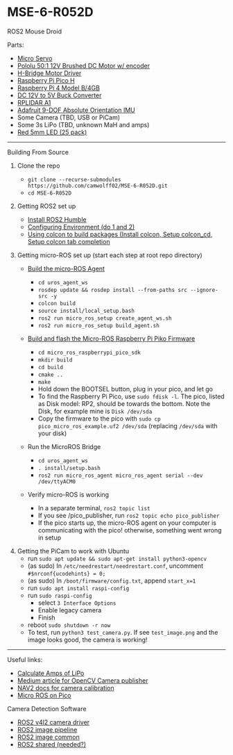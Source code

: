 # MSE-6-R052D
ROS2 Mouse Droid

Parts:
- [Micro Servo](https://www.pishop.us/product/micro-servo-sg92r/)
- [Pololu 50:1 12V Brushed DC Motor w/ encoder](https://www.pololu.com/product/4753)
- [H-Bridge Motor Driver](https://www.pishop.us/product/hw-095a-l298-stepper-motor-driver-module-dc-dual-h-bridge/)
- [Raspberry Pi Pico H](https://www.pishop.us/product/raspberry-pi-pico-h-pre-soldered-headers/)
- [Raspberry Pi 4 Model B/4GB](https://www.pishop.us/product/raspberry-pi-4-model-b-4gb/)
- [DC 12V to 5V Buck Converter](https://www.pishop.us/product/dc-dc-12v-to-3-3v-5v-12v-power-module-multi-output-voltage-conversion/)
- [RPLIDAR A1](https://www.adafruit.com/product/4010)
- [Adafruit 9-DOF Absolute Orientation IMU](https://www.pishop.us/product/adafruit-9-dof-absolute-orientation-imu-fusion-breakout-bno055/)
- Some Camera (TBD, USB or PiCam)
- Some 3s LiPo (TBD, unknown MaH and amps)
- [Red 5mm LED (25 pack)](https://www.pishop.us/product/super-bright-red-5mm-led-25-pack/)

--------------------------------------------------------------------------------------------------------------------------------------------

Building From Source
1. Clone the repo
      - `git clone --recurse-submodules https://github.com/camwolff02/MSE-6-R052D.git`
      - `cd MSE-6-R052D`

2. Getting ROS2 set up
      - [Install ROS2 Humble](https://docs.ros.org/en/humble/Installation/Ubuntu-Install-Debians.html)
      - [Configuring Environment (do 1 and 2)](https://docs.ros.org/en/humble/Tutorials/Beginner-CLI-Tools/Configuring-ROS2-Environment.html)
      - [Using colcon to build packages (Install colcon, Setup colcon_cd, Setup colcon tab completion](https://docs.ros.org/en/humble/Tutorials/Beginner-Client-Libraries/Colcon-Tutorial.html#)

3. Getting micro-ROS set up (start each step at root repo directory)
      - [Build the micro-ROS Agent](https://github.com/micro-ROS/micro_ros_setup/tree/humble#building)
        - `cd uros_agent_ws`
        - `rosdep update && rosdep install --from-paths src --ignore-src -y`
        - `colcon build`
        - `source install/local_setup.bash`
        - `ros2 run micro_ros_setup create_agent_ws.sh`
        - `ros2 run micro_ros_setup build_agent.sh`

      - [Build and flash the Micro-ROS Raspberry Pi Piko Firmware](https://github.com/micro-ROS/micro_ros_raspberrypi_pico_sdk)
        - `cd micro_ros_raspberrypi_pico_sdk`
        - `mkdir build`
        - `cd build`
        - `cmake ..`
        - `make`
        - Hold down the BOOTSEL button, plug in your pico, and let go
        - To find the Raspberry Pi Pico, use `sudo fdisk -l`. The pico, listed as Disk model: RP2, should be towards the bottom. Note the Disk, for example mine is `Disk /dev/sda`
        - Copy the firmware to the pico with `sudo cp pico_micro_ros_example.uf2 /dev/sda` (replacing `/dev/sda` with your disk)
         
      - Run the MicroROS Bridge
        - `cd uros_agent_ws`
        - `. install/setup.bash`
        - `ros2 run micro_ros_agent micro_ros_agent serial --dev /dev/ttyACM0`
   
      - Verify micro-ROS is working
        - In a separate terminal, `ros2 topic list`
        - If you see /pico_publisher, run `ros2 topic echo pico_publisher`
        - If the pico starts up, the micro-ROS agent on your computer is communicating with the pico! otherwise, something went wrong in setup

<VERIFIED AND WORKING UP TO THIS POINT>

4. Getting the PiCam to work with Ubuntu
      - run `sudo apt update && sudo apt-get install python3-opencv`
      - (as sudo) In `/etc/needrestart/needrestart.conf`, uncomment `#$nrconf{ucodehints} = 0;`
      - (as sudo) In `/boot/firmware/config.txt`, append `start_x=1`
      - run `sudo apt install raspi-config`
      - run `sudo raspi-config`
        - select `3 Interface Options`
        - Enable legacy camera
        - Finish
      - reboot `sudo shutdown -r now`
      - To test, run `python3 test_camera.py`. If see `test_image.png` and the image looks good, the camera is working!
  
--------------------------------------------------------------------------------------------------------------------------------------------


Useful links:
- [Calculate Amps of LiPo](https://www.rogershobbycenter.com/lipoguide/)
- [Medium article for OpenCV Camera publisher](https://jeffzzq.medium.com/ros2-image-pipeline-tutorial-3b18903e7329)
- [NAV2 docs for camera calibration](https://navigation.ros.org/tutorials/docs/camera_calibration.html)
- [Micro ROS on Pico](https://www.youtube.com/playlist?list=PLspDyukWAtRU6CExohVFg07T98ssxdqy1)


Camera Detection Software
- [ROS2 v4l2 camera driver](https://github.com/tier4/ros2_v4l2_camera)
- [ROS2 image pipeline](https://github.com/ros-perception/image_pipeline/tree/humble)
- [ROS2 image common](https://github.com/ros-perception/image_common/tree/humble)
- [ROS2 shared (needed?)](https://github.com/ptrmu/ros2_shared)

